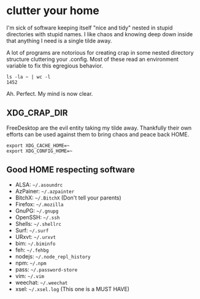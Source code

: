 # clutter your home

I'm sick of software keeping itself "nice and tidy" nested in stupid directories with stupid names. I like chaos and knowing deep down inside that anything I need is a single tilde away.

A lot of programs are notorious for creating crap in some nested directory structure cluttering your .config. Most of these read an environment variable to fix this egregious behavior.

```
ls -la ~ | wc -l
1452
```

Ah. Perfect. My mind is now clear.


## XDG_CRAP_DIR

FreeDesktop are the evil entity taking my tilde away. Thankfully their own efforts can be used against them to bring chaos and peace back HOME.

```
export XDG_CACHE_HOME=~
export XDG_CONFIG_HOME=~
```


## Good HOME respecting software

- ALSA:     `~/.asoundrc`
- AzPainer: `~/.azpainter`
- BitchX:   `~/.BitchX` (Don't tell your parents)
- Firefox:  `~/.mozilla`
- GnuPG:    `~/.gnupg`
- OpenSSH:  `~/.ssh`
- Shells:   `~/.shellrc`
- Surf:     `~/.surf`
- URxvt:    `~/.urxvt`
- bim:      `~/.biminfo`
- feh:      `~/.fehbg`
- nodejs:   `~/.node_repl_history`
- npm:      `~/.npm`
- pass:     `~/.password-store`
- vim:      `~/.vim`
- weechat:  `~/.weechat`
- xsel:     `~/.xsel.log` (This one is a MUST HAVE)
